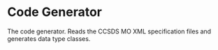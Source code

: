 # Code Generator
The code generator. Reads the CCSDS MO XML specification files and generates data type classes.
